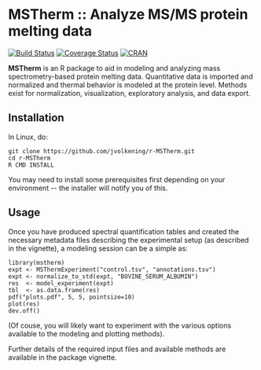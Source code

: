 MSTherm :: Analyze MS/MS protein melting data
=======

[![Build Status](https://travis-ci.org/jvolkening/r-mstherm.svg?branch=master)](https://travis-ci.org/jvolkening/r-mstherm)
[![Coverage Status](https://coveralls.io/repos/github/jvolkening/r-mstherm/badge.svg?branch=master)](https://coveralls.io/github/jvolkening/r-mstherm?branch=master)
[![CRAN](https://img.shields.io/cran/v/mstherm.svg)]()


**MSTherm** is an R package to aid in modeling and analyzing mass
spectrometry-based protein melting data. Quantitative data is imported and
normalized and thermal behavior is modeled at the protein level. Methods exist
for normalization, visualization, exploratory analysis, and data export.

Installation
------------

In Linux, do:

    git clone https://github.com/jvolkening/r-MSTherm.git
    cd r-MSTherm
    R CMD INSTALL

You may need to install some prerequisites first depending on your environment
-- the installer will notify you of this.

Usage
-----

Once you have produced spectral quantification tables and created the
necessary metadata files describing the experimental setup (as described in
the vignette), a modeling session can be a simple as:

```
library(mstherm)
expt <- MSThermExperiment("control.tsv", "annotations.tsv")
expt <- normalize_to_std(expt, "BOVINE_SERUM_ALBUMIN")
res  <- model_experiment(expt)
tbl  <- as.data.frame(res)
pdf("plots.pdf", 5, 5, pointsize=10)
plot(res)
dev.off()
```

(Of couse, you will likely want to experiment with the various options
available to the modeling and plotting methods).

Further details of the required input files and available methods are
available in the package vignette.
